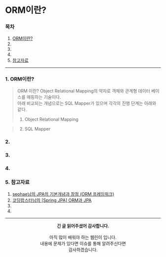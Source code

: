 # ORM이란?

### 목차
1. [ORM이란?]()
2. []()
3. []()
4. []()
5. [참고자료]()

---

### 1. ORM이란?

> ORM 이란? Object Relational Mapping의 약자로 객체와 관계형 데이터 베이스를 매핑하는 기술이다.<br/>
> 아래 비교되는 개념으로는 SQL Mapper가 있으며 각각의 진행 단계는 아래와 같다.<br/>
> 1. Object Relational Mapping

<div align="center">

  
</div>

> 2. SQL Mapper

### 2.


### 3.


### 4.


### 5. 참고자료
1. [seohae님의 JPA의 기본개념과 장점 (ORM 프레임워크)](https://devfunny.tistory.com/422)
2. [코딩랍스터님의 [Spring JPA] ORM과 JPA](https://me-analyzingdata.tistory.com/entry/Spring-JPA-ORM%EA%B3%BC-JPA)
3. []()
4. []()


---
<div align="center">
  <b>긴 글 읽어주셨어 감사합니다.</b><br/><br/>
  아직 많이 배워야 하는 웹린이 입니다.<br/>
  내용에 문제가 있다면 이슈를 통해 알려주신다면 <br>
  감사하겠습니다.
</div>

